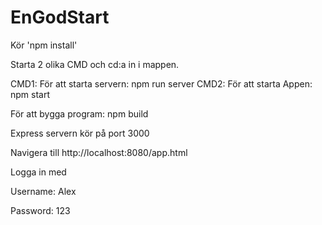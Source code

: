 # EnGodStart

Kör 'npm install'

Starta 2 olika CMD och cd:a in i mappen.

CMD1:
För att starta servern: npm run server
CMD2:
För att starta Appen: npm start

För att bygga program: npm build

Express servern kör på port 3000

Navigera till http://localhost:8080/app.html

Logga in med

Username: Alex

Password: 123
